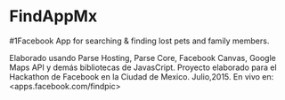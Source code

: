 # FindAppMx
#1Facebook App for searching &amp; finding lost pets and family members.

Elaborado usando Parse Hosting, Parse Core, Facebook Canvas, Google Maps API y demás bibliotecas de JavasCript.
Proyecto elaborado para el Hackathon de Facebook en la Ciudad de Mexico. Julio,2015.
En vivo en: <apps.facebook.com/findpic>
